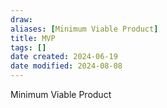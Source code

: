 ```yaml
---
draw: 
aliases: [Minimum Viable Product]
title: MVP
tags: []
date created: 2024-06-19
date modified: 2024-08-08
---
```


Minimum Viable Product

<!-- more -->
